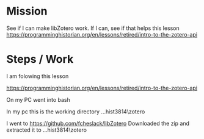 # Mission

See if I can make libZotero work.  If I can, see if that helps this lesson https://programminghistorian.org/en/lessons/retired/intro-to-the-zotero-api

# Steps / Work

I am folowing this lesson

https://programminghistorian.org/en/lessons/retired/intro-to-the-zotero-api

On my PC went into bash

In my pc this is the working directory
...hist3814\zotero

I went to https://github.com/fcheslack/libZotero
Downloaded the zip and extracted it to  ...hist3814\zotero
